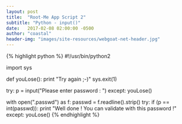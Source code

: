 ```yaml
---
layout: post
title:  "Root-Me App Script 2"
subtitle: "Python - input()"
date:   2017-02-08 02:00:00 -0500
author: "coastal"
header-img: "images/site-resources/webgoat-net-header.jpg"
---
```


{% highlight python %}
#!/usr/bin/python2
 
import sys
 
def youLose():
    print "Try again ;-)"
    sys.exit(1)
 
 
try:
    p = input("Please enter password : ")
except:
    youLose()
 
 
with open(".passwd") as f:
    passwd = f.readline().strip()
    try:
        if (p == int(passwd)):
            print "Well done ! You can validate with this password !"
    except:
        youLose()
{% endhighlight %}

